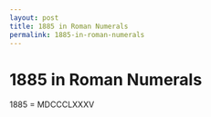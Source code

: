 ```yaml
---
layout: post
title: 1885 in Roman Numerals
permalink: 1885-in-roman-numerals
---
```


# 1885 in Roman Numerals

1885 = MDCCCLXXXV
